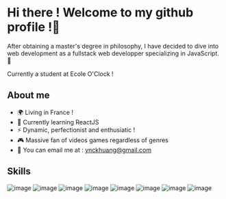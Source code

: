 # Hi there ! Welcome to my github profile !👋

After obtaining a master's degree in philosophy, I have decided to dive into web development as a fullstack web developper specializing in JavaScript. :tada:

Currently a student at Ecole O'Clock !

## About me

- 🌍 Living in France !
- 🌱 Currently learning ReactJS
- ⚡ Dynamic, perfectionist and enthusiatic !
- :video_game: Massive fan of videos games regardless of genres
- :email: You can email me at : ynckhuang@gmail.com

Skills
---------------------------------------
![image](https://user-images.githubusercontent.com/115977341/213268771-bad1bb44-53e2-402d-8c22-9c72fcb3d2bd.png)
![image](https://user-images.githubusercontent.com/115977341/213268815-9d4e232f-9358-4079-88d6-bc6c00abfa7f.png)
![image](https://user-images.githubusercontent.com/115977341/213268740-f35ac3ec-1b9c-4453-b9db-9afb5fa217e2.png)
![image](https://user-images.githubusercontent.com/115977341/213268794-13c5eba2-47b4-4e6b-bd35-e680dc25d850.png)
![image](https://user-images.githubusercontent.com/115977341/213268782-c620c3a9-f321-4e08-90bd-d545336be168.png)
![image](https://user-images.githubusercontent.com/115977341/213268807-b2716f0c-9999-4c56-ba22-5ea47c66f013.png)
![image](https://user-images.githubusercontent.com/115977341/213269127-988cd477-75a9-48ea-a82e-99fbd5f8024c.png)
![image](https://user-images.githubusercontent.com/115977341/215279608-a7cf27aa-53d7-4159-8198-c592cf006e9a.png)

